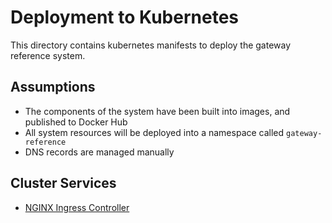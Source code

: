 #   Deployment to Kubernetes

This directory contains kubernetes manifests to deploy the gateway reference system.

##  Assumptions

*   The components of the system have been built into images, and published to Docker Hub
*   All system resources will be deployed into a namespace called `gateway-reference`
*   DNS records are managed manually


##  Cluster Services

-   [NGINX Ingress Controller](https://kubernetes.github.io/ingress-nginx/)
